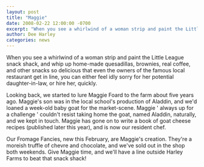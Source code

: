 ```yaml
---
layout: post
title: "Maggie"
date: 2008-02-22 12:00:00 -0700
excerpt: "When you see a whirlwind of a woman strip and paint the Little League snack shack, and whip ..."
author: Dee Harley
categories: news
---
```

When you see a whirlwind of a woman strip and paint the Little League
snack shack, and whip up home-made quesadillas, brownies, real coffee,
and other snacks so delicious that even the owners of the famous local
restaurant get in line, you can either feel idly sorry for her
potential daughter-in-law, or hire her, quickly.

Looking back, we started to lure Maggie Foard to the farm about five
years ago. Maggie's son was in the local school's production of
Aladdin, and we'd loaned a week-old baby goat for the market-scene.
Maggie ' always up for a challenge ' couldn't resist taking home the
goat, named Aladdin, naturally, and we kept in touch. Maggie has gone
on to write a book of goat cheese recipes (published later this year),
and is now our resident chef.

Our Fromage Fancies, new this February, are Maggie's creation. They're
a moreish truffle of chevre and chocolate, and we've sold out in the
shop both weekends. Give Maggie time, and we'll have a line outside
Harley Farms to beat that snack shack!

